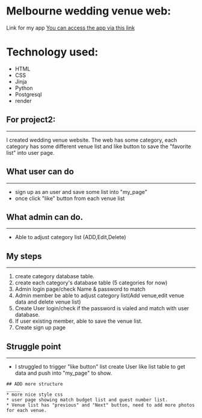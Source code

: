 # Melbourne wedding venue web: 

Link for my app [You can access the app via this link](https://project2-fnip.onrender.com) 



# Technology used:

* HTML
* CSS
* Jinja
* Python
* Postgresql
* render

## For project2:
_______
I created wedding venue website. The web has some category, each category has some different venue list and like button to save the "favorite list" into user page.

## What user can do
________

* sign up as an user and save some list into "my_page"
* once click "like" button from each venue list 

## What admin can do.
____
* Able to adjust category list (ADD,Edit,Delete)

## My steps
__________
1. create category database table.
2. create each category's database table (5 categories for now) 
3. Admin login page/check Name & password to match
4. Admin member be able to adjust category list(Add venue,edit venue data and delete venue list) 
5. Create User login/check if the password is vialed and match with user database.
6. If user existing member, able to save the venue list.
7. Create sign up page 

## Struggle point
_____

* I struggled to trigger "like button" list create User like list table to get data and push into "my_page" to show.
  


`````````
## ADD more structure
_____
* more nice style css
* user page showing match budget list and guest number list.
* Venue list has "previous" and "Next" button, need to add more photos for each venue.
  